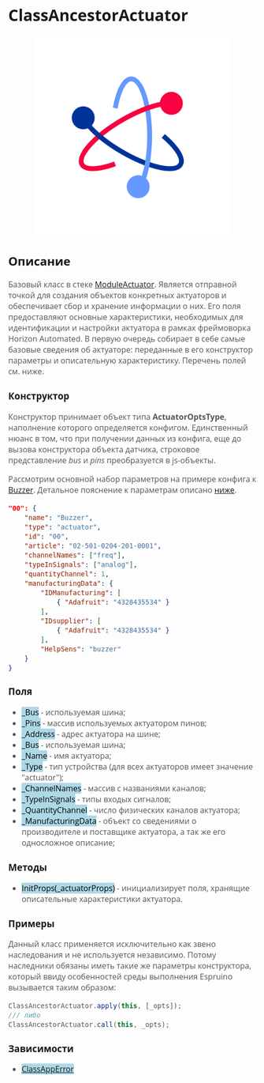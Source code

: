 <div style = "font-family: 'Open Sans', sans-serif; font-size: 16px">

# ClassAncestorActuator 
<div style = "color: #555">
    <p align="center">
    <img src="./res/logo.png" width="400" title="hover text">
    </p>
</div>

## Описание
<div style = "color: #555">

Базовый класс в стеке [ModuleActuator](./README.md). Является отправной точкой для создания объектов конкретных актуаторов и обеспечивает сбор и хранение информации о них. Его поля предоставляют основные характеристики, необходимых для идентификации и настройки актуатора в рамках фреймоворка Horizon Automated. В первую очередь собирает в себе самые базовые сведения об актуаторе: переданные в его конструктор параметры и описательную характеристику. Перечень полей см. ниже.
</div>

### Конструктор
<div style = "color: #555">

Конструктор принимает объект типа **ActuatorOptsType**, наполнение которого определяется конфигом. Единственный нюанс в том, что при получении данных из конфига, еще до вызова конструктора объекта датчика, строковое представление *bus* и *pins* преобразуется в js-объекты. 

Рассмотрим основной набор параметров на примере конфига к [Buzzer](https://github.com/Konkery/ModuleBuzzer). Детальное пояснение к параметрам описано [ниже](./README_ANCESTOR.md/#поля).

```json
"00": {
    "name": "Buzzer",
    "type": "actuator",
    "id": "00",
    "article": "02-501-0204-201-0001",
    "channelNames": ["freq"],
    "typeInSignals": ["analog"],
    "quantityChannel": 1,
    "manufacturingData": {
        "IDManufacturing": [
            { "Adafruit": "4328435534" }  
        ],
        "IDsupplier": [
            { "Adafruit": "4328435534" }  
        ],
        "HelpSens": "buzzer"
    }
}
```

</div>

### Поля
<div style = "color: #555">

- <mark style="background-color: lightblue">_Bus</mark> - используемая шина;
- <mark style="background-color: lightblue">_Pins</mark> - массив используемых актуатором пинов;
- <mark style="background-color: lightblue">_Address</mark> - адрес актуатора на шине;
- <mark style="background-color: lightblue">_Bus</mark> - используемая шина;
- <mark style="background-color: lightblue">_Name</mark> - имя актуатора;
- <mark style="background-color: lightblue">_Type</mark> - тип устройства (для всех актуаторов имеет значение "actuator");
- <mark style="background-color: lightblue">_ChannelNames</mark> - массив с названиями каналов;
- <mark style="background-color: lightblue">_TypeInSignals</mark> - типы входых сигналов;
- <mark style="background-color: lightblue">_QuantityChannel</mark> - число физических каналов актуатора;
- <mark style="background-color: lightblue">_ManufacturingData</mark> - объект со сведениями о производителе и поставщике актуатора, а так же его односложное описание;
</div>

### Методы
<div style = "color: #555">

- <mark style="background-color: lightblue">InitProps(_actuatorProps)</mark> - инициализирует поля, хранящие описательные характеристики актуатора.
</div>

### Примеры
<div style = "color: #555">

Данный класс применяется исключительно как звено наследования и не используется независимо. Потому наследники обязаны иметь такие же параметры конструктора, который ввиду особенностей среды выполнения Espruino вызывается таким образом:
```js
ClassAncestorActuator.apply(this, [_opts]);
/// либо
ClassAncestorActuator.call(this, _opts);
```
</div>

### Зависимости
<div style = "color: #555">

- <mark style="background-color: lightblue">[ClassAppError](https://github.com/Konkery/ModuleAppError/blob/main/README.md)</mark>
</div>

</div>